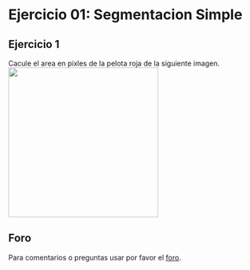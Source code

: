 # Ejercicio 01: Segmentacion Simple

## Ejercicio 1
Cacule el area en pixles de la pelota roja de la siguiente imagen.
<img src="https://github.com/domingomery/imagenes/blob/master/ejercicios/IMG01.png" width="300">

## Foro
Para comentarios o preguntas usar por favor el [foro](https://github.com/domingomery/imagenes/issues/4).
